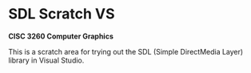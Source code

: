# SDL Scratch VS
**CISC 3260 Computer Graphics**

This is a scratch area for trying out the SDL (Simple DirectMedia Layer) library in Visual Studio. 


